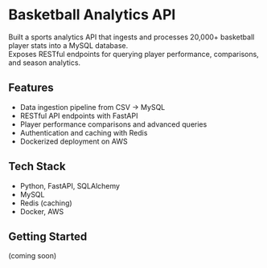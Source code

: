 # Basketball Analytics API
Built a sports analytics API that ingests and processes 20,000+ basketball player stats into a MySQL database.  
Exposes RESTful endpoints for querying player performance, comparisons, and season analytics.  

## Features
- Data ingestion pipeline from CSV → MySQL  
- RESTful API endpoints with FastAPI  
- Player performance comparisons and advanced queries  
- Authentication and caching with Redis  
- Dockerized deployment on AWS  

## Tech Stack
- Python, FastAPI, SQLAlchemy  
- MySQL  
- Redis (caching)  
- Docker, AWS  

## Getting Started
(coming soon)
